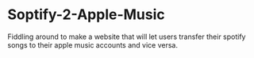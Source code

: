 # Soptify-2-Apple-Music
Fiddling around to make a website that will let users transfer their spotify songs to their apple music accounts and vice versa. 
